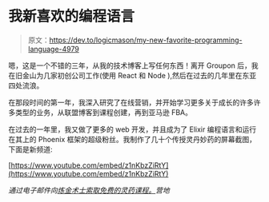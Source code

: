 # 我新喜欢的编程语言

> 原文：<https://dev.to/logicmason/my-new-favorite-programming-language-4979>

嗯，这是一个不错的三年，从我的技术博客上写任何东西！离开 Groupon 后，我在旧金山为几家初创公司工作(使用 React 和 Node ),然后在过去的几年里在东亚四处流浪。

在那段时间的第一年，我深入研究了在线营销，并开始学习更多关于成长的许多许多类型的业务，从联盟博客到课程创建，再到亚马逊 FBA。

在过去的一年里，我又做了更多的 web 开发，并且成为了 Elixir 编程语言和运行在其上的 Phoenix 框架的超级粉丝。我制作了几十个传授灵丹妙药的屏幕截图，下面是新频道:

[https://www.youtube.com/embed/z1nKbzZiRtY](https://www.youtube.com/embed/z1nKbzZiRtY)

*通过电子邮件向[炼金术士索取免费的灵药课程。](https://alchemist967856.typeform.com/to/FA0SUF)营地*